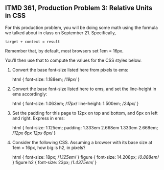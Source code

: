 ## ITMD 361, Production Problem 3: Relative Units in CSS

For this production problem, you will be doing some math using the formula we talked about in class
on September 21. Specifically,

    target ÷ context = result

Remember that, by default, most browsers set 1em = 16px.

You’ll then use that to compute the values for the CSS styles below.

1. Convert the base font-size listed here from pixels to ems:

      html {
        font-size: 1.188em; /*19px*/
      }

2.  Convert the base font-size listed here to ems, and set the line-height in ems accordingly:

      html {
        font-size: 1.063em; /*17px*/
        line-height: 1.500em; /*24px*/
      }

3. Set the padding for this page to 12px on top and bottom, and 6px on left and right. Express in
ems:

      html {
        font-size: 1.125em;
        padding: 1.333em 2.668em 1.333em 2.668em; /*12px 6px 12px 6px*/
      }

4. Consider the following CSS. Assuming a browser with its base size at 1em = 16px, how big is h2,
in pixels?

      html {
        font-size: 18px;  /*1.125em*/
      }
      figure {
        font-size: 14.208px; /*0.888em*/
      }
      figure h2 {
        font-size: 23px; /*1.4375em*/
      }
